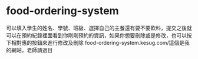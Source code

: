 # food-ordering-system
可以填入學生的姓名、學號、班級、選擇自己的主餐還有要不要飲料，提交之後就可以在預約紀錄裡面看到你剛剛預約的資訊，如果你想要刪除或是修改，也可以按下相對應的按鈕來進行修改及刪除
food-ordering-system.kesug.com/這個是我的網站，老師請過目
